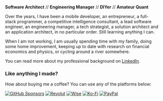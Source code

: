 **Software Architect** // **Engineering Manager** // **DIYer** // **Amateur Quant**

Over the years, I have been a mobile developer, an entrepreneur, a full-stack programmer, a competitive intelligence consultant, a lead software engineer, an engineering manager, a tech strategist, a solution architect and an application architect, in no particular order. Still learning anything I can.

When I am not working, I am usually spending time with my family, doing some home improvement, keeping up to date with research on financial economics and physics, or cycling around a river somewhere.

You can read more about my professional background on [LinkedIn](https://www.linkedin.com/in/jcayzac).

### Like anything I made?

How about buying me a coffee? You can use any of the platforms below:

[![GitHub Sponsors](https://img.shields.io/badge/GitHub%20Sponsors-E30074?logo=github&logoColor=fff&style=for-the-badge)](https://github.com/sponsors/jcayzac) [![Revolut](https://img.shields.io/badge/Revolut-E30074?logo=revolut&logoColor=fff&style=for-the-badge)](https://revolut.me/julienswap) [![Wise](https://img.shields.io/badge/Wise-E30074?logo=wise&logoColor=fff&style=for-the-badge)](https://wise.com/pay/me/julienc375) [![Ko-Fi](https://img.shields.io/badge/Ko--Fi-E30074?logo=kofi&logoColor=fff&style=for-the-badge)](https://ko-fi.com/jcayzac) [![PayPal](https://img.shields.io/badge/PayPal-E30074?logo=paypal&logoColor=fff&style=for-the-badge)](https://paypal.me/jcayzac)
